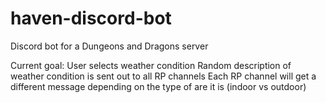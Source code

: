 # haven-discord-bot
Discord bot for a Dungeons and Dragons server

Current goal: 
    User selects weather condition
    Random description of weather condition is sent out to all RP channels
    Each RP channel will get a different message depending on the type of are it is (indoor vs outdoor)